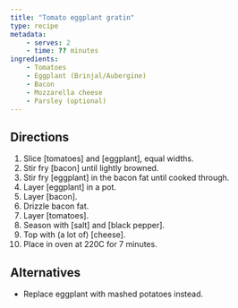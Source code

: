 ```yaml
---
title: "Tomato eggplant gratin"
type: recipe
metadata:
    - serves: 2
    - time: ?? minutes
ingredients:
    - Tomatoes
    - Eggplant (Brinjal/Aubergine)
    - Bacon
    - Mozzarella cheese
    - Parsley (optional)
---
```


## Directions

1. Slice [tomatoes] and [eggplant], equal widths.
2. Stir fry [bacon] until lightly browned.
3. Stir fry [eggplant] in the bacon fat until cooked through.
4. Layer [eggplant] in a pot.
5. Layer [bacon].
6. Drizzle bacon fat.
7. Layer [tomatoes].
8. Season with [salt] and [black pepper].
9. Top with (a lot of) [cheese].
10. Place in oven at 220C for 7 minutes.

## Alternatives

- Replace eggplant with mashed potatoes instead.

